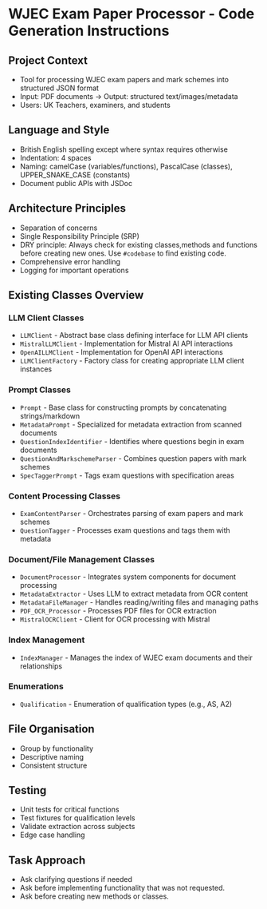 # WJEC Exam Paper Processor - Code Generation Instructions

## Project Context

- Tool for processing WJEC exam papers and mark schemes into structured JSON format
- Input: PDF documents → Output: structured text/images/metadata
- Users: UK Teachers, examiners, and students

## Language and Style

- British English spelling except where syntax requires otherwise
- Indentation: 4 spaces
- Naming: camelCase (variables/functions), PascalCase (classes), UPPER_SNAKE_CASE (constants)
- Document public APIs with JSDoc

## Architecture Principles

- Separation of concerns
- Single Responsibility Principle (SRP)
- DRY principle: Always check for existing classes,methods and functions before creating new ones. Use `#codebase` to find existing code.
- Comprehensive error handling
- Logging for important operations

## Existing Classes Overview

### LLM Client Classes

- `LLMClient` - Abstract base class defining interface for LLM API clients
- `MistralLLMClient` - Implementation for Mistral AI API interactions
- `OpenAILLMClient` - Implementation for OpenAI API interactions
- `LLMClientFactory` - Factory class for creating appropriate LLM client instances

### Prompt Classes

- `Prompt` - Base class for constructing prompts by concatenating strings/markdown
- `MetadataPrompt` - Specialized for metadata extraction from scanned documents
- `QuestionIndexIdentifier` - Identifies where questions begin in exam documents
- `QuestionAndMarkschemeParser` - Combines question papers with mark schemes
- `SpecTaggerPrompt` - Tags exam questions with specification areas

### Content Processing Classes

- `ExamContentParser` - Orchestrates parsing of exam papers and mark schemes
- `QuestionTagger` - Processes exam questions and tags them with metadata

### Document/File Management Classes

- `DocumentProcessor` - Integrates system components for document processing
- `MetadataExtractor` - Uses LLM to extract metadata from OCR content
- `MetadataFileManager` - Handles reading/writing files and managing paths
- `PDF_OCR_Processor` - Processes PDF files for OCR extraction
- `MistralOCRClient` - Client for OCR processing with Mistral

### Index Management

- `IndexManager` - Manages the index of WJEC exam documents and their relationships

### Enumerations

- `Qualification` - Enumeration of qualification types (e.g., AS, A2)

## File Organisation

- Group by functionality
- Descriptive naming
- Consistent structure

## Testing

- Unit tests for critical functions
- Test fixtures for qualification levels
- Validate extraction across subjects
- Edge case handling

## Task Approach
  
- Ask clarifying questions if needed
- Ask before implementing functionality that was not requested.
- Ask before creating new methods or classes.
